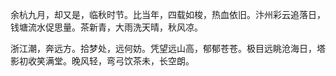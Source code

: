 余杭九月，却又是，临秋时节。比当年，四载如梭，热血依旧。汴州彩云追落日，钱塘流水促思量。茶新青，大雨洗天晴，秋风凉。

浙江潮，奔远方。拾梦处，远何妨。凭望远山高，郁郁苍苍。极目远眺沧海日，塔影初收笑满堂。晚风轻，弯弓饮茶未，长空朗。

